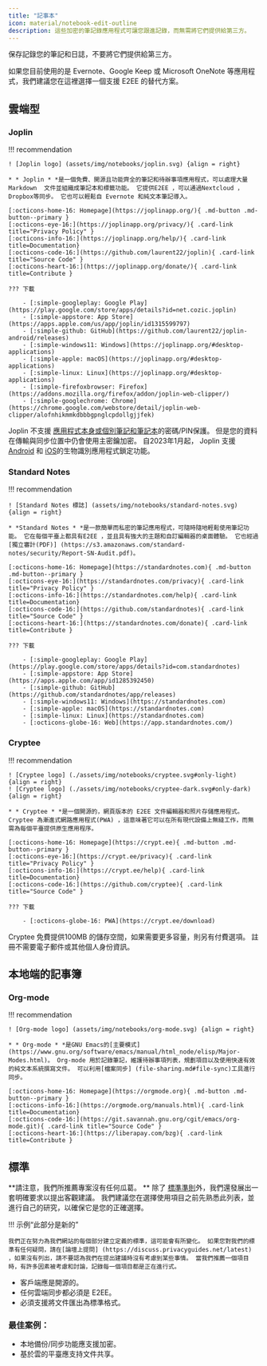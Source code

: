 ```yaml
---
title: "記事本"
icon: material/notebook-edit-outline
description: 這些加密的筆記錄應用程式可讓您跟進記錄，而無需將它們提供給第三方。
---
```


保存記錄您的筆記和日誌，不要將它們提供給第三方。

如果您目前使用的是 Evernote、Google Keep 或 Microsoft OneNote 等應用程式，我們建議您在這裡選擇一個支援 E2EE 的替代方案。

## 雲端型

### Joplin

!!! recommendation

    ! [Joplin logo] (assets/img/notebooks/joplin.svg) {align = right}
    
    * * Joplin * *是一個免費、開源且功能齊全的筆記和待辦事項應用程式，可以處理大量 Markdown  文件並組織成筆記本和標籤功能。 它提供E2EE ，可以通過Nextcloud ， Dropbox等同步。 它也可以輕鬆自 Evernote 和純文本筆記導入。
    
    [:octicons-home-16: Homepage](https://joplinapp.org/){ .md-button .md-button--primary }
    [:octicons-eye-16:](https://joplinapp.org/privacy/){ .card-link title="Privacy Policy" }
    [:octicons-info-16:](https://joplinapp.org/help/){ .card-link title=Documentation}
    [:octicons-code-16:](https://github.com/laurent22/joplin){ .card-link title="Source Code" }
    [:octicons-heart-16:](https://joplinapp.org/donate/){ .card-link title=Contribute }
    
    ??? 下載
    
        - [:simple-googleplay: Google Play](https://play.google.com/store/apps/details?id=net.cozic.joplin)
        - [:simple-appstore: App Store](https://apps.apple.com/us/app/joplin/id1315599797)
        - [:simple-github: GitHub](https://github.com/laurent22/joplin-android/releases)
        - [:simple-windows11: Windows](https://joplinapp.org/#desktop-applications)
        - [:simple-apple: macOS](https://joplinapp.org/#desktop-applications)
        - [:simple-linux: Linux](https://joplinapp.org/#desktop-applications)
        - [:simple-firefoxbrowser: Firefox](https://addons.mozilla.org/firefox/addon/joplin-web-clipper/)
        - [:simple-googlechrome: Chrome](https://chrome.google.com/webstore/detail/joplin-web-clipper/alofnhikmmkdbbbgpnglcpdollgjjfek)

Joplin 不支援 [應用程式本身或個別筆記和筆記本](https://github.com/laurent22/joplin/issues/289)的密碼/PIN保護。 但是您的資料在傳輸與同步位置中仍會使用主密鑰加密。 自2023年1月起， Joplin 支援 [Android](https://joplinapp.org/changelog_android/#android-v2-10-3-https-github-com-laurent22-joplin-releases-tag-android-v2-10-3-pre-release-2023-01-05t11-29-06z) 和 [iOS](https://joplinapp.org/changelog_ios/#ios-v12-10-2-https-github-com-laurent22-joplin-releases-tag-ios-v12-10-2-2023-01-20t17-41-13z)的生物識別應用程式鎖定功能。

### Standard Notes

!!! recommendation

    ! [Standard Notes 標誌] (assets/img/notebooks/standard-notes.svg) {align = right}
    
    * *Standard Notes * *是一款簡單而私密的筆記應用程式，可隨時隨地輕鬆使用筆記功能。 它在每個平臺上都具有E2EE ，並且具有強大的主題和自訂編輯器的桌面體驗。 它也經過[獨立審計(PDF)] (https://s3.amazonaws.com/standard-notes/security/Report-SN-Audit.pdf)。
    
    [:octicons-home-16: Homepage](https://standardnotes.com){ .md-button .md-button--primary }
    [:octicons-eye-16:](https://standardnotes.com/privacy){ .card-link title="Privacy Policy" }
    [:octicons-info-16:](https://standardnotes.com/help){ .card-link title=Documentation}
    [:octicons-code-16:](https://github.com/standardnotes){ .card-link title="Source Code" }
    [:octicons-heart-16:](https://standardnotes.com/donate){ .card-link title=Contribute }
    
    ??? 下載
    
        - [:simple-googleplay: Google Play](https://play.google.com/store/apps/details?id=com.standardnotes)
        - [:simple-appstore: App Store](https://apps.apple.com/app/id1285392450)
        - [:simple-github: GitHub](https://github.com/standardnotes/app/releases)
        - [:simple-windows11: Windows](https://standardnotes.com)
        - [:simple-apple: macOS](https://standardnotes.com)
        - [:simple-linux: Linux](https://standardnotes.com)
        - [:octicons-globe-16: Web](https://app.standardnotes.com/)

### Cryptee

!!! recommendation

    ! [Cryptee logo] (./assets/img/notebooks/cryptee.svg#only-light) {align = right}
    ! [Cryptee logo] (./assets/img/notebooks/cryptee-dark.svg#only-dark) {align = right}
    
    * * Cryptee * *是一個開源的，網頁版本的 E2EE 文件編輯器和照片存儲應用程式。 Cryptee 為漸進式網路應用程式(PWA) ，這意味著它可以在所有現代設備上無縫工作，而無需為每個平臺提供原生應用程序。
    
    [:octicons-home-16: Homepage](https://crypt.ee){ .md-button .md-button--primary }
    [:octicons-eye-16:](https://crypt.ee/privacy){ .card-link title="Privacy Policy" }
    [:octicons-info-16:](https://crypt.ee/help){ .card-link title=Documentation}
    [:octicons-code-16:](https://github.com/cryptee){ .card-link title="Source Code" }
    
    ??? 下載
    
        - [:octicons-globe-16: PWA](https://crypt.ee/download)

Cryptee 免費提供100MB 的儲存空間，如果需要更多容量，則另有付費選項。 註冊不需要電子郵件或其他個人身份資訊。

## 本地端的記事簿

### Org-mode

!!! recommendation

    ! [Org-mode logo] (assets/img/notebooks/org-mode.svg) {align = right}
    
    * * Org-mode * *是GNU Emacs的[主要模式] (https://www.gnu.org/software/emacs/manual/html_node/elisp/Major-Modes.html)。 Org-mode 用於記錄筆記，維護待辦事項列表，規劃項目以及使用快速有效的純文本系統撰寫文件。 可以利用[檔案同步] (file-sharing.md#file-sync)工具進行同步。
    
    [:octicons-home-16: Homepage](https://orgmode.org){ .md-button .md-button--primary }
    [:octicons-info-16:](https://orgmode.org/manuals.html){ .card-link title=Documentation}
    [:octicons-code-16:](https://git.savannah.gnu.org/cgit/emacs/org-mode.git){ .card-link title="Source Code" }
    [:octicons-heart-16:](https://liberapay.com/bzg){ .card-link title=Contribute }

## 標準

**請注意，我們所推薦專案沒有任何瓜葛。 ** 除了 [標準準則](about/criteria.md)外，我們還發展出一套明確要求以提出客觀建議。 我們建議您在選擇使用項目之前先熟悉此列表，並進行自己的研究，以確保它是您的正確選擇。

!!! 示例“此部分是新的”

    我們正在努力為我們網站的每個部分建立定義的標準，這可能會有所變化。 如果您對我們的標準有任何疑問，請在[論壇上提問] (https://discuss.privacyguides.net/latest) ，如果沒有列出，請不要認為我們在提出建議時沒有考慮到某些事情。 當我們推薦一個項目時，有許多因素被考慮和討論，記錄每一個項目都是正在進行式。

- 客戶端應是開源的。
- 任何雲端同步都必須是 E2EE。
- 必須支援將文件匯出為標準格式。

### 最佳案例：

- 本地備份/同步功能應支援加密。
- 基於雲的平臺應支持文件共享。
